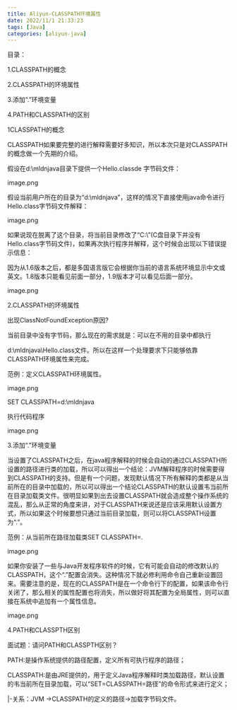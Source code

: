 ```yaml
---
title: Aliyun-CLASSPATH环境属性
date: 2022/11/1 21:33:23
tags: [Java]
categories: [aliyun-java]
---
```



目录：

1.CLASSPATH的概念

2.CLASSPATH的环境属性

3.添加“.”环境变量

4.PATH和CLASSPATH的区别

 

1CLASSPATH的概念

CLASSPATH如果要完整的进行解释需要好多知识，所以本次只是对CLASSPATH的概念做一个先期的介绍。

假设在d:\mldnjava目录下提供一个Hello.classde 字节码文件：

image.png


 

 

假设当前用户所在的目录为“d:\mldnjava”，这样的情况下直接使用java命令进行Hello.class字节码文件解释：

image.png


 

如果说现在脱离了这个目录，将当前目录修改了“C:\”(C盘目录下并没有Hello.class字节码文件)，如果再次执行程序并解释，这个时候会出现以下错误提示信息：

因为从1.6版本之后，都是多国语言版它会根据你当前的语言系统环境显示中文或英文。1.8版本只能看见前面一部分，1.9版本才可以看见后面一部分。

 

image.png


 

2.CLASSPATH的环境属性

 

出现ClassNotFoundException原因?

当前目录中没有字节码，那么现在的需求就是：可以在不用的目录中都执行

d:\mldnjava\Hello.class文件。所以在这样一个处理要求下只能够依靠CLASSPATH环境属性来完成。

范例：定义CLASSPATH环境属性。

 

image.png


 

SET CLASSPATH=d:\mldnjava

执行代码程序

 

image.png


 

3.添加“.”环境变量

 

当设置了CLASSPATH之后，在java程序解释的时候会自动的通过CLASSPATH所设置的路径进行类的加载，所以可以得出一个结论：JVM解释程序的时候需要得到CLASSPATH的支持。但是有一个问题，发现默认情况下所有解释的类都是从当前所在的目录中加载的，所以可以得出一个结论CLASSPATH的默认设置韦当前所在目录加载类文件。很明显如果到出去设置CLASSPATH就会造成整个操作系统的混乱，那么从正常的角度来讲，对于CLASSPATH来说还是应该采用默认设置方式，所以如果这个时候要想只通过当前目录加载，则可以将CLASSPATH设置为“.”。

范例：从当前所在路径加载类SET CLASSPATH=.

 

image.png

 

如果你安装了一些与Java开发程序软件的时候，它有可能会自动的修改默认的CLASSPATH，这个“.”配置会消失。这种情况下就必修利用命令自己重新设置回来。需要注意的是，现在的CLASSPATH是在一个命令行下的配置，如果该命令行关闭了，那么相关的属性配置也将消失，所以做好将其配置为全局属性，则可以直接在系统中追加有一个属性信息。

 

image.png


 

4.PATH和CLASSPTH区别

 

面试题：请问PATH和CLASSPTH区别？

 PATH:是操作系统提供的路径配置，定义所有可执行程序的路径；

 CLASSPATH:是由JRE提供的，用于定义Java程序解释时类加载路径，默认设置的韦当前所在目录加载，可以“SET=CLASSPATH=路径”的命令形式来进行定义；

 |-关系：JVM →CLASSPATH的定义的路径→加载字节码文件。